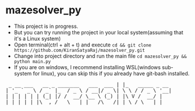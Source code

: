 # mazesolver_py

- This project is in progress.
- But you can try running the project in your local system(assuming that it's a Linux system)
- Open terminal(ctrl + alt + t) and execute `cd && git clone https://github.com/KiranSatyaRaj/mazesolver_py.git`
- Change into project directory and run the main file `cd mazesolver_py && python main.py`
- If you are on windows, I recommend installing WSL(windows sub-system for linux), you can skip this if you already have git-bash installed.

<pre>
 _ __ ___   __ _ _______   ___  ___ | |_   _____ _ __ 
| '_ ` _ \ / _` |_  / _ \ / __|/ _ \| \ \ / / _ \ '__|
| | | | | | (_| |/ /  __/ \__ \ (_) | |\ V /  __/ |   
|_| |_| |_|\__,_/___\___| |___/\___/|_| \_/ \___|_| 
</pre>

